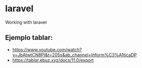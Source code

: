 # laravel
Working with laravel

## Ejemplo tablar:

- https://www.youtube.com/watch?v=JbAtwtCN8PI&t=205s&ab_channel=Inform%C3%A1ticaDP
- https://tablar.ebuz.xyz/docs/11.0/export
